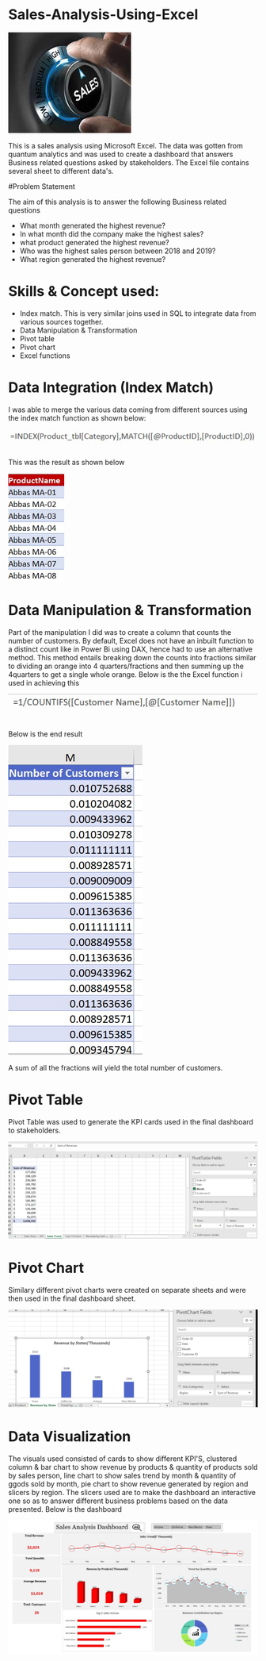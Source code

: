 # Sales-Analysis-Using-Excel

![](Sales.jpg)

This is a sales analysis using Microsoft Excel. The data was gotten from quantum analytics and was used to create a dashboard that answers Business related questions asked by stakeholders. The Excel file contains several sheet to different data's.

#Problem Statement 

The aim of this analysis is to answer the following Business related questions

- What month generated the highest revenue?
- In what month did the company make the highest sales? 
- what product generated the highest revenue?
- Who was the highest sales person between 2018 and 2019?
- What region generated the highest revenue?

# Skills & Concept used:

- Index match. This is very similar joins used in SQL to integrate data from various sources together. 
- Data Manipulation & Transformation
- Pivot table
- Pivot chart
- Excel functions

# Data Integration (Index Match)
I was able to merge the various data coming from different sources using the index match function as shown below:

![](Index_Match.jpg)

This was the result as shown below

![](index_match2.jpg)

# Data Manipulation & Transformation

Part of the manipulation I did was to create a column that counts the number of customers. By default, Excel does not have an inbuilt function to a distinct count like in Power Bi using DAX, hence had to use an alternative method. This method entails breaking down the counts into fractions similar to dividing an orange into 4 quarters/fractions and then summing up the 4quarters to get a single whole orange. Below is the the Excel function i used in achieving this

![](Distinct_Count1.jpg)

Below is the end result

![](Distinct_Count2.jpg)

A sum of all the fractions will yield the total number of customers.

# Pivot Table

Pivot Table was used to generate the KPI cards used in the final dashboard to stakeholders.

![](Pivot_Table.jpg)

# Pivot Chart

Similary different pivot charts were created on separate sheets and were then used in the final dashboard sheet.

![](Pivot_Chart.jpg)

# Data Visualization

The visuals used consisted of cards to show different KPI'S, clustered column  & bar chart to show revenue by products & quantity of products sold by sales person, line chart to show sales trend by month & quantity of ggods sold by month, pie chart to show revenue generated by region and slicers by region. The slicers used are to make the dashboard an interactive one so as to answer different business problems based on the data presented. Below is the dashboard

![](Dashboard.jpg)

